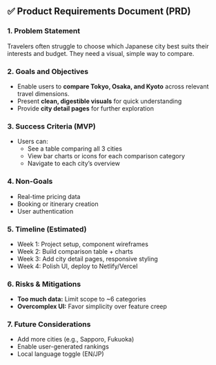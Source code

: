 ## ✅ Product Requirements Document (PRD)

### 1. Problem Statement
Travelers often struggle to choose which Japanese city best suits their interests and budget. They need a visual, simple way to compare.

### 2. Goals and Objectives
- Enable users to **compare Tokyo, Osaka, and Kyoto** across relevant travel dimensions.
- Present **clean, digestible visuals** for quick understanding
- Provide **city detail pages** for further exploration

### 3. Success Criteria (MVP)
- Users can:
  - See a table comparing all 3 cities
  - View bar charts or icons for each comparison category
  - Navigate to each city’s overview

### 4. Non-Goals
- Real-time pricing data
- Booking or itinerary creation
- User authentication

### 5. Timeline (Estimated)
- Week 1: Project setup, component wireframes
- Week 2: Build comparison table + charts
- Week 3: Add city detail pages, responsive styling
- Week 4: Polish UI, deploy to Netlify/Vercel

### 6. Risks & Mitigations
- **Too much data:** Limit scope to ~6 categories
- **Overcomplex UI:** Favor simplicity over feature creep

### 7. Future Considerations
- Add more cities (e.g., Sapporo, Fukuoka)
- Enable user-generated rankings
- Local language toggle (EN/JP)

